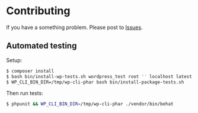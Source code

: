 # Contributing

If you have a something problem. Please post to [Issues](https://github.com/getshifter/wp-cli-shifter/issues).

## Automated testing

Setup:

```bash
$ composer install
$ bash bin/install-wp-tests.sh wordpress_test root '' localhost latest
$ WP_CLI_BIN_DIR=/tmp/wp-cli-phar bash bin/install-package-tests.sh
```

Then run tests:

```bash
$ phpunit && WP_CLI_BIN_DIR=/tmp/wp-cli-phar ./vendor/bin/behat
```
